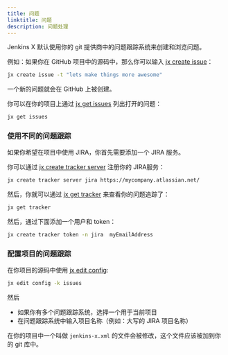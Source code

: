 ```yaml
---
title: 问题
linktitle: 问题
description: 问题处理
---
```



Jenkins X 默认使用你的 git 提供商中的问题跟踪系统来创建和浏览问题。

例如：如果你在 GitHub 项目中的源码中，那么你可以输入 [jx create issue](/commands/jx_create_issue)：

```sh
jx create issue -t "lets make things more awesome"
```

一个新的问题就会在 GitHub 上被创建。

你可以在你的项目上通过 [jx get issues](/commands/jx_get_issues) 列出打开的问题：

```sh
jx get issues
```

### 使用不同的问题跟踪

如果你希望在项目中使用 JIRA，你首先需要添加一个 JIRA 服务。

你可以通过 [jx create tracker server](/commands/jx_create_tracker_server) 注册你的 JIRA服务：

```sh
jx create tracker server jira https://mycompany.atlassian.net/
```

然后，你就可以通过 [jx get tracker](/commands/jx_get_tracker) 来查看你的问题追踪了：

```sh
jx get tracker
```

然后，通过下面添加一个用户和 token：

```sh
jx create tracker token -n jira  myEmailAddress
```

### 配置项目的问题跟踪

在你项目的源码中使用 [jx edit config](/commands/jx_edit_config):

```sh
jx edit config -k issues
```

然后

* 如果你有多个问题跟踪系统，选择一个用于当前项目
* 在问题跟踪系统中输入项目名称（例如：大写的 JIRA 项目名称）

在你的项目中一个叫做 `jenkins-x.xml` 的文件会被修改，这个文件应该被加到你的 git 库中。







